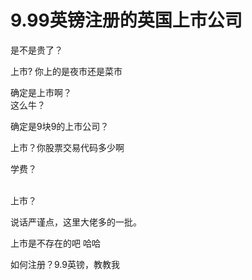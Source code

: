 # 9.99英镑注册的英国上市公司


是不是贵了？

上市? 你上的是夜市还是菜市<img src="static/image/smiley/default/lol.gif" smilieid="12" border="0" alt="" />

确定是上市啊？<br />
这么牛？

确定是9块9的上市公司？

上市？你股票交易代码多少啊

学费？ <img src="static/image/smiley/default/lol.gif" smilieid="12" border="0" alt="" />

<br />
上市？

说话严谨点，这里大佬多的一批。

上市是不存在的吧 哈哈

如何注册？9.9英镑，教教我
